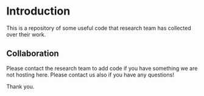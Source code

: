 # Introduction
This is a repository of some useful code that research team has collected over their work. 

## Collaboration
Please contact the research team to add code if you have something we are not hosting here. Please contact us also if you have any questions!

Thank you.
